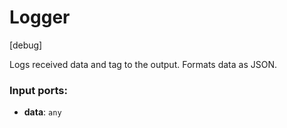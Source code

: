 # Logger

[debug]

Logs received data and tag to the output. Formats data as JSON.

### Input ports:

* __data__: `any`

